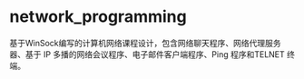 # network_programming
基于WinSock编写的计算机网络课程设计，包含网络聊天程序、网络代理服务器、基于 IP 多播的网络会议程序、电子邮件客户端程序、Ping 程序和TELNET 终端。

